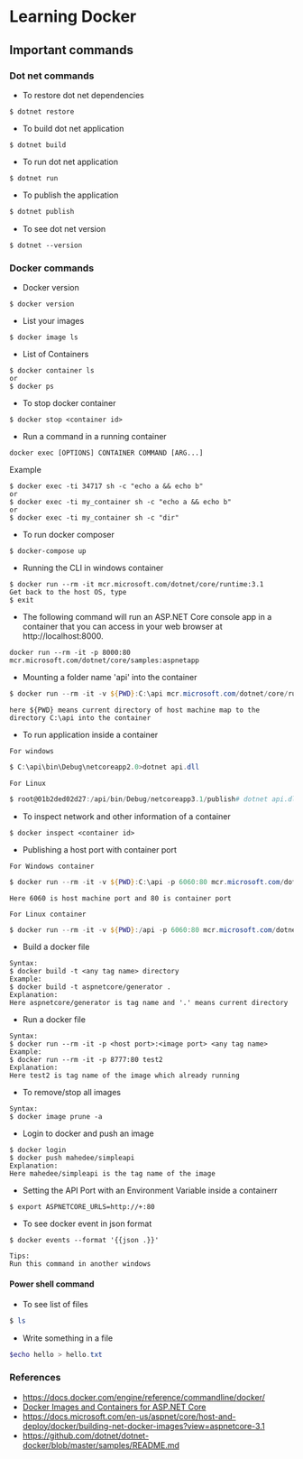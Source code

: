 # Learning Docker

## Important commands
### Dot net commands

* To restore dot net dependencies
```
$ dotnet restore
```

* To build dot net application  
```
$ dotnet build
```

* To run dot net application  
```
$ dotnet run
```

* To publish the application
```powershell
$ dotnet publish
```

* To see dot net version
```
$ dotnet --version
```
### Docker commands

* Docker version 
```
$ docker version
```

* List your images
```
$ docker image ls
```

* List of Containers
```
$ docker container ls
or
$ docker ps
```

* To stop docker container
```
$ docker stop <container id>
```

* Run a command in a running container
```
docker exec [OPTIONS] CONTAINER COMMAND [ARG...]
```
Example
```
$ docker exec -ti 34717 sh -c "echo a && echo b"
or
$ docker exec -ti my_container sh -c "echo a && echo b"
or 
$ docker exec -ti my_container sh -c "dir"
```
* To run docker composer
```
$ docker-compose up
```

* Running the CLI in windows container
```
$ docker run --rm -it mcr.microsoft.com/dotnet/core/runtime:3.1
Get back to the host OS, type
$ exit
```

* The following command will run an ASP.NET Core console app in a container that you can access in your web browser at http://localhost:8000.
```
docker run --rm -it -p 8000:80 mcr.microsoft.com/dotnet/core/samples:aspnetapp
````

* Mounting a folder name 'api' into the container 
```powershell
$ docker run --rm -it -v ${PWD}:C:\api mcr.microsoft.com/dotnet/core/runtime:3.1
```
```text
here ${PWD} means current directory of host machine map to the directory C:\api into the container
```

* To run application inside a container 
```text
For windows
```
```powershell
$ C:\api\bin\Debug\netcoreapp2.0>dotnet api.dll
```
```text
For Linux
```
```powershell
$ root@01b2ded02d27:/api/bin/Debug/netcoreapp3.1/publish# dotnet api.dll
```

* To inspect network and other information of a container
```text
$ docker inspect <container id>
```

* Publishing a host port with container port 
```text
For Windows container
```
```powershell
$ docker run --rm -it -v ${PWD}:C:\api -p 6060:80 mcr.microsoft.com/dotnet/core/aspnet:3.1  
```
```text
Here 6060 is host machine port and 80 is container port
```
```text
For Linux container
```
```powershell
$ docker run --rm -it -v ${PWD}:/api -p 6060:80 mcr.microsoft.com/dotnet/core/aspnet:3.1      
```

* Build a docker file 
```
Syntax:
$ docker build -t <any tag name> directory
Example:
$ docker build -t aspnetcore/generator .   
Explanation: 
Here aspnetcore/generator is tag name and '.' means current directory
```

* Run a docker file 
```
Syntax:
$ docker run --rm -it -p <host port>:<image port> <any tag name>
Example:
$ docker run --rm -it -p 8777:80 test2  
Explanation: 
Here test2 is tag name of the image which already running
```

* To remove/stop all images 
```
Syntax:
$ docker image prune -a
```

* Login to docker and push an image
```
$ docker login 
$ docker push mahedee/simpleapi  
Explanation: 
Here mahedee/simpleapi is the tag name of the image
```

* Setting the API Port with an Environment Variable inside a containerr
```
$ export ASPNETCORE_URLS=http://+:80
```
* To see docker event in json format
```
$ docker events --format '{{json .}}'

Tips:
Run this command in another windows
```


#### Power shell command 
* To see list of files
```powershell
$ ls  
```

* Write something in a file 
```powershell
$echo hello > hello.txt
```


### References 
* https://docs.docker.com/engine/reference/commandline/docker/
* [Docker Images and Containers for ASP.NET Core](https://app.pluralsight.com/library/courses/docker-images-containers-aspdotnet-core/table-of-contents)
* https://docs.microsoft.com/en-us/aspnet/core/host-and-deploy/docker/building-net-docker-images?view=aspnetcore-3.1
* https://github.com/dotnet/dotnet-docker/blob/master/samples/README.md
